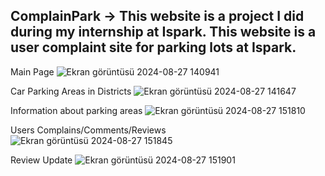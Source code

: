 ComplainPark ->
This website is a project I did during my internship at Ispark. This website is a user complaint site for parking lots at Ispark.
-----------------------------------------

Main Page
![Ekran görüntüsü 2024-08-27 140941](https://github.com/user-attachments/assets/817fb271-a987-40be-82fc-599e90ee1097)

Car Parking Areas in Districts
![Ekran görüntüsü 2024-08-27 141647](https://github.com/user-attachments/assets/b87dfc70-3faa-456e-84f4-4429986491c9)

Information about parking areas
![Ekran görüntüsü 2024-08-27 151810](https://github.com/user-attachments/assets/0aa2a5ff-4c26-41de-9bff-f261e4e6e2dd)

Users Complains/Comments/Reviews
![Ekran görüntüsü 2024-08-27 151845](https://github.com/user-attachments/assets/bb3e1156-e87c-41cf-8869-761d6bb35a69)

Review Update
![Ekran görüntüsü 2024-08-27 151901](https://github.com/user-attachments/assets/f49940bf-6f67-4af1-a7ae-f2e6c9f316eb)


